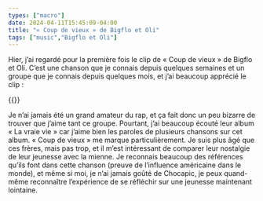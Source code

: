 ```yaml
---
types: ["macro"]
date: 2024-04-11T15:45:09-04:00
title: "« Coup de vieux » de Bigflo et Oli"
tags: ["music","Bigflo et Oli"]
---
```

Hier, j’ai regardé pour la première fois le clip de « Coup de vieux » de Bigflo et Oli. C’est une chanson que je connais depuis quelques semaines et un groupe que je connais depuis quelques mois, et j’ai beaucoup apprécié le clip :

{{<youtube id="F8do1V5ivbI">}}

Je n’ai jamais été un grand amateur du rap, et ça fait donc un peu bizarre de trouver que j’aime tant ce groupe. Pourtant, j’ai beaucoup écouté leur album « La vraie vie » car j’aime bien les paroles de plusieurs chansons sur cet album. « Coup de vieux » me marque particulièrement. Je suis plus âgé que ces frères, mais pas trop, et il m’est intéressant de comparer leur nostalgie de leur jeunesse avec la mienne. Je reconnais beaucoup des références qu’ils font dans cette chanson (preuve de l’influence américaine dans le monde), et même si moi, je n’ai jamais goûté de Chocapic, je peux quand-même reconnaître l’expérience de se réfléchir sur une jeunesse maintenant lointaine.